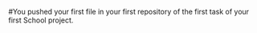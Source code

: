 #You pushed your first file in your first repository of the first task of your first School project.
